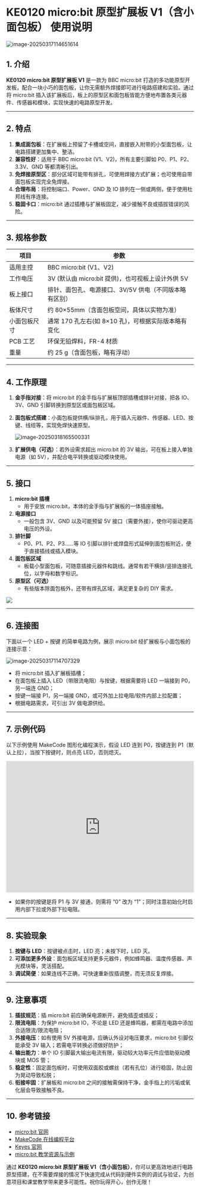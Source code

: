 # KE0120 micro:bit 原型扩展板 V1（含小面包板） 使用说明

![image-20250317114651614](media/image-20250317114651614.png)

## 1. 介绍
**KE0120 micro:bit 原型扩展板 V1** 是一款为 BBC micro:bit 打造的多功能原型开发板，配合一块小巧的面包板，让你无需额外焊接即可进行电路搭建和实验。通过将 micro:bit 插入该扩展板后，板上的原型区和面包板皆能方便地布置各类元器件、传感器和模块，实现快速的电路原型开发。

---

## 2. 特点
1. **集成面包板**：在扩展板上预留了卡槽或空间，直接嵌入附带的小型面包板，让电路搭建更加集中、整洁。  
2. **兼容性好**：适用于 BBC micro:bit (V1、V2)，所有主要引脚如 P0、P1、P2、3.3V、GND 等都清晰引出。  
3. **免焊接原型区**：部分区域可能带有排孔，可使用焊接方式扩展；也可使用自带面包板实现完全免焊接。  
4. **合理布局**：将控制端口、Power、GND 及 IO 排列在一侧或两侧，便于使用杜邦线有序连接。  
5. **稳固卡口**：micro:bit 通过插槽与扩展板固定，减少接触不良或插拔错误的风险。

---

## 3. 规格参数
| 项目            | 参数                                                       |
|-----------------|----------------------------------------------------------|
| 适用主控        | BBC micro:bit (V1、V2)                                   |
| 工作电压        | 3V (默认由 micro:bit 提供)，也可视板上设计外供 5V          |
| 板上接口        | 排针、面包孔、电源接口、3V/5V 供电（不同版本略有区别）      |
| 板体尺寸        | 约 80×55mm（含面包板空间，具体以实物为准）                 |
| 小面包板尺寸     | 通常 170 孔左右(如 8×10 孔)，可根据实际版本略有变化         |
| PCB 工艺        | 环保无铅焊料，FR-4 材质                                   |
| 重量            | 约 25 g（含面包板，略有浮动）                              |

---

## 4. 工作原理
1. **金手指对接**：将 micro:bit 的金手指与扩展板顶部插槽或排针对接，把各 IO、3V、GND 引脚转换到原型区或面包板区域。  

2. **面包板式搭建**：小面包板提供横/纵排孔，用于插入元器件、传感器、LED、按键、线缆等，实现免焊快速原型。  

	![image-20250318165500331](media/image-20250318165500331.png)

3. **扩展供电（可选）**：若外设需求超出 micro:bit 的 3V 输出，可在板上接入单独电源（如 5V），并配合电平转换或驱动模块使用。

---

## 5. 接口
1. **micro:bit 插槽**  
   - 用于安放 micro:bit，本体的金手指与扩展板的一体插座接触。
2. **电源接口**  
   - 一般包含 3V、GND 以及可能预留 5V 接口（需要外接），使你可驱动更高电压的外设。  
3. **排针脚**  
   - P0、P1、P2、P3……等 IO 引脚以排针或焊盘形式延伸到面包板附近，便于直接插线或插入模块。  
4. **面包板区域**  
   - 板载小型面包板，可随意插接元器件和跳线。通常有若干横排/竖排连接孔位，以字母和数字标识。  
5. **原型区（可选）**  
   - 有些版本除面包板外，还带有焊孔区域，满足更复杂的 DIY 需求。

![](media/KE0120.jpg)

---

## 6. 连接图
下面以一个 LED + 按键 的简单电路为例，展示 micro:bit 经扩展板与小面包板的连接示意：

![image-20250317114707329](media/image-20250317114707329.png)

- 将 micro:bit 插入扩展板插槽；  
- 在面包板上插入 LED（带限流电阻）与按键，根据需要将 LED 一端接到 P0，另一端连 GND；  
- 按键一端接 P1，另一端接 GND，或可外加上拉电阻/软件内部上拉配置；  
- 根据电路需求，可引出 3V 做电源供给。

---

## 7. 示例代码
以下示例使用 MakeCode 图形化编程演示，假设 LED 连到 P0，按键连到 P1（默认上拉），当按下按键时，则点亮 LED，否则熄灭。

<div style="position:relative;height:0;padding-bottom:70%;overflow:hidden;"><iframe style="position:absolute;top:0;left:0;width:100%;height:100%;" src="https://makecode.microbit.org/#pub:_d6dVA3Ff0PVo" frameborder="0" sandbox="allow-popups allow-forms allow-scripts allow-same-origin"></iframe></div>

- 如果你的按键是将 P1 与 3V 接通，则需将 “0” 改为 “1”；同时注意初始化时启用内部下拉或外部下拉电阻。

---

## 8. 实验现象
1. **按键与 LED**：按键被点击时，LED 亮；未按下时，LED 灭。  
2. **可添加更多外设**：面包板区域支持更多元器件，例如蜂鸣器、温度传感器、声光模块等，灵活搭配。  
3. **调试简便**：如果连线不正确，可快速重新拔插调整，而无须反复焊接。

---

## 9. 注意事项
1. **插拔规范**：插 micro:bit 前应确保电源断开，避免插歪或插反；  
2. **限流电阻**：为保护 micro:bit IO，不论是 LED 还是蜂鸣器，都需在电路中添加合适限流/限流电阻；  
3. **外接电压**：如有使用 5V 外接电源，应确认外设对电压要求，micro:bit 引脚仅能承受 3V 输入；若需电平转换必须做好防护；  
4. **输出能力**：单个 IO 引脚最大输出电流有限，驱动较大功率元件应借助驱动模块或 MOS 管；  
5. **稳定性**：固定面包板时，可使用双面胶或螺丝（若有孔位）进行稳固，防止因为晃动导致松脱；  
6. **衔接牢固**：扩展板和 micro:bit 之间的接触需保持干净，金手指上的污垢或氧化层会导致接触不良。

---

## 10. 参考链接
- [micro:bit 官网](https://microbit.org/)  
- [MakeCode 在线编程平台](https://makecode.microbit.org/)  
- [Keyes 官网](http://www.keyes-robot.com/)  
- [micro:bit 教学资源与示例](https://microbit.org/teach/)  

通过 **KE0120 micro:bit 原型扩展板 V1（含小面包板）**，你可以更高效地进行电路原型搭建，在不需要焊接的情况下快速完成从代码到硬件实例的调试与验证，为创意项目和课堂教学带来更多可能性。祝你玩得开心，创作无限！
